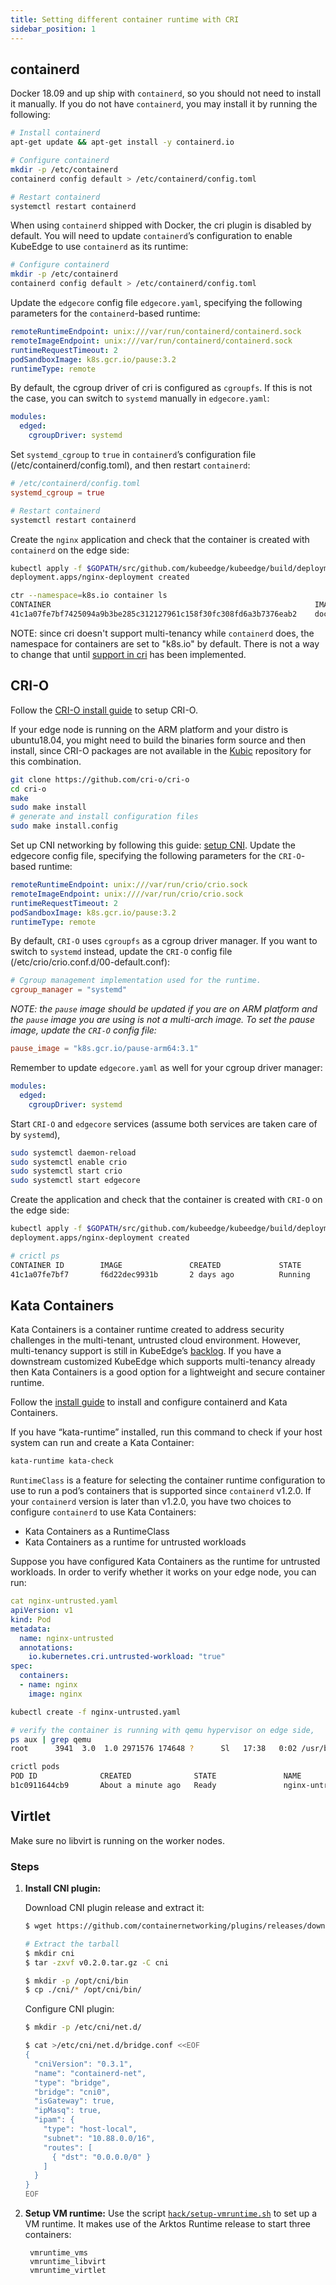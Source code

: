 ```yaml
---
title: Setting different container runtime with CRI
sidebar_position: 1
---
```

## containerd

Docker 18.09 and up ship with `containerd`, so you should not need to install it manually. If you do not have `containerd`, you may install it by running the following:

```bash
# Install containerd
apt-get update && apt-get install -y containerd.io

# Configure containerd
mkdir -p /etc/containerd
containerd config default > /etc/containerd/config.toml

# Restart containerd
systemctl restart containerd
```

When using `containerd` shipped with Docker, the cri plugin is disabled by default. You will need to update `containerd`’s configuration to enable KubeEdge to use `containerd` as its runtime:

```bash
# Configure containerd
mkdir -p /etc/containerd
containerd config default > /etc/containerd/config.toml
```

Update the `edgecore` config file `edgecore.yaml`, specifying the following parameters for the `containerd`-based runtime:

```yaml
remoteRuntimeEndpoint: unix:///var/run/containerd/containerd.sock
remoteImageEndpoint: unix:///var/run/containerd/containerd.sock
runtimeRequestTimeout: 2
podSandboxImage: k8s.gcr.io/pause:3.2
runtimeType: remote
```

By default, the cgroup driver of cri is configured as `cgroupfs`. If this is not the case, you can switch to `systemd` manually in `edgecore.yaml`:

```yaml
modules:
  edged:
    cgroupDriver: systemd
```

Set `systemd_cgroup` to `true` in `containerd`’s configuration file (/etc/containerd/config.toml), and then restart `containerd`:

```toml
# /etc/containerd/config.toml
systemd_cgroup = true
```

```bash
# Restart containerd
systemctl restart containerd
```

Create the `nginx` application and check that the container is created with `containerd` on the edge side:

```bash
kubectl apply -f $GOPATH/src/github.com/kubeedge/kubeedge/build/deployment.yaml
deployment.apps/nginx-deployment created

ctr --namespace=k8s.io container ls
CONTAINER                                                           IMAGE                              RUNTIME
41c1a07fe7bf7425094a9b3be285c312127961c158f30fc308fd6a3b7376eab2    docker.io/library/nginx:1.15.12    io.containerd.runtime.v1.linux
```

NOTE: since cri doesn't support multi-tenancy while `containerd` does, the namespace for containers are set to "k8s.io" by default. There is not a way to change that until [support in cri](https://github.com/containerd/cri/pull/1462) has been implemented.

## CRI-O

Follow the [CRI-O install guide](https://github.com/cri-o/cri-o/#installing-cri-o) to setup CRI-O.

If your edge node is running on the ARM platform and your distro is ubuntu18.04, you might need to build the binaries form source and then install, since CRI-O packages are not available in the [Kubic](https://build.opensuse.org/project/show/devel:kubic:libcontainers:stable) repository for this combination.

```bash
git clone https://github.com/cri-o/cri-o
cd cri-o
make
sudo make install
# generate and install configuration files
sudo make install.config
```

Set up CNI networking by following this guide: [setup CNI](https://github.com/cri-o/cri-o/blob/master/contrib/cni/README.md).
Update the edgecore config file, specifying the following parameters for the `CRI-O`-based runtime:

```yaml
remoteRuntimeEndpoint: unix:///var/run/crio/crio.sock
remoteImageEndpoint: unix:////var/run/crio/crio.sock
runtimeRequestTimeout: 2
podSandboxImage: k8s.gcr.io/pause:3.2
runtimeType: remote
```

By default, `CRI-O` uses `cgroupfs` as a cgroup driver manager. If you want to switch to `systemd` instead, update the `CRI-O` config file (/etc/crio/crio.conf.d/00-default.conf):

```conf
# Cgroup management implementation used for the runtime.
cgroup_manager = "systemd"
```

*NOTE: the `pause` image should be updated if you are on ARM platform and the `pause` image you are using is not a multi-arch image. To set the pause image, update the `CRI-O` config file:*

```conf
pause_image = "k8s.gcr.io/pause-arm64:3.1"
```

Remember to update `edgecore.yaml` as well for your cgroup driver manager:

```yaml
modules:
  edged:
    cgroupDriver: systemd
```

Start `CRI-O` and `edgecore` services (assume both services are taken care of by `systemd`),

```bash
sudo systemctl daemon-reload
sudo systemctl enable crio
sudo systemctl start crio
sudo systemctl start edgecore
```

Create the application and check that the container is created with `CRI-O` on the edge side:

```bash
kubectl apply -f $GOPATH/src/github.com/kubeedge/kubeedge/build/deployment.yaml
deployment.apps/nginx-deployment created

# crictl ps
CONTAINER ID        IMAGE               CREATED             STATE               NAME                ATTEMPT             POD ID
41c1a07fe7bf7       f6d22dec9931b       2 days ago          Running             nginx               0                   51f727498b06f
```

## Kata Containers

Kata Containers is a container runtime created to address security challenges in the multi-tenant, untrusted cloud environment. However, multi-tenancy support is still in KubeEdge’s [backlog](https://github.com/kubeedge/kubeedge/issues/268). If you have a downstream customized KubeEdge which supports multi-tenancy already then Kata Containers is a good option for a lightweight and secure container runtime.

Follow the [install guide]( https://github.com/kata-containers/documentation/blob/master/how-to/containerd-kata.md) to install and configure containerd and  Kata Containers.

If you have “kata-runtime” installed, run this command to check if your host system can run and create a Kata Container:
```bash
kata-runtime kata-check
```

`RuntimeClass` is a feature for selecting the container runtime configuration to use to run a pod’s containers that is supported since `containerd` v1.2.0.  If your `containerd` version is later than v1.2.0, you have two choices to configure `containerd` to use Kata Containers:

- Kata Containers as a RuntimeClass
- Kata Containers as a runtime for untrusted workloads

Suppose you have configured Kata Containers as the runtime for untrusted workloads. In order to verify whether it works on your edge node, you can run:

```yaml
cat nginx-untrusted.yaml
apiVersion: v1
kind: Pod
metadata:
  name: nginx-untrusted
  annotations:
    io.kubernetes.cri.untrusted-workload: "true"
spec:
  containers:
  - name: nginx
    image: nginx
```

```bash
kubectl create -f nginx-untrusted.yaml

# verify the container is running with qemu hypervisor on edge side,
ps aux | grep qemu
root      3941  3.0  1.0 2971576 174648 ?      Sl   17:38   0:02 /usr/bin/qemu-system-aarch64

crictl pods
POD ID              CREATED              STATE               NAME                NAMESPACE           ATTEMPT
b1c0911644cb9       About a minute ago   Ready               nginx-untrusted     default             0
```

## Virtlet

Make sure no libvirt is running on the worker nodes.

### Steps
1. **Install CNI plugin:**

	Download CNI plugin release and extract it:

	```bash
	$ wget https://github.com/containernetworking/plugins/releases/download/v0.8.2/cni-plugins-linux-amd64-v0.8.2.tgz

	# Extract the tarball
	$ mkdir cni
	$ tar -zxvf v0.2.0.tar.gz -C cni

	$ mkdir -p /opt/cni/bin
	$ cp ./cni/* /opt/cni/bin/
	```

	Configure CNI plugin:

	```bash
	$ mkdir -p /etc/cni/net.d/

	$ cat >/etc/cni/net.d/bridge.conf <<EOF
	{
	  "cniVersion": "0.3.1",
	  "name": "containerd-net",
	  "type": "bridge",
	  "bridge": "cni0",
	  "isGateway": true,
	  "ipMasq": true,
	  "ipam": {
	    "type": "host-local",
	    "subnet": "10.88.0.0/16",
	    "routes": [
	      { "dst": "0.0.0.0/0" }
	    ]
	  }
	}
	EOF
	```

1. **Setup VM runtime:**
 Use the script [`hack/setup-vmruntime.sh`](https://github.com/kubeedge/kubeedge/tree/master/hack/setup-vmruntime.sh) to set up a VM runtime. It makes use of the Arktos Runtime release to start three containers:

	 	vmruntime_vms
		vmruntime_libvirt
		vmruntime_virtlet
